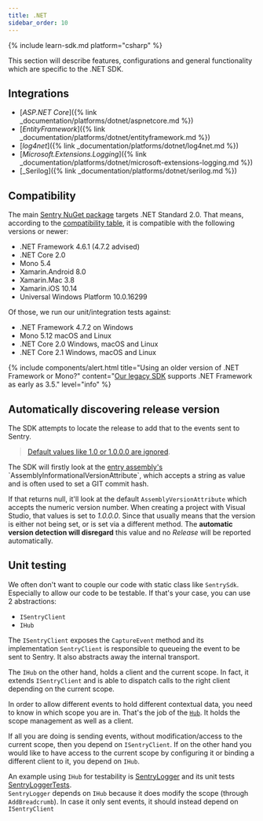 ```yaml
---
title: .NET
sidebar_order: 10
---
```


{% include learn-sdk.md platform="csharp" %}

This section will describe features, configurations and general functionality which are specific to the .NET SDK.

## Integrations

- [_ASP.NET Core_]({% link _documentation/platforms/dotnet/aspnetcore.md %})
- [_EntityFramework_]({% link _documentation/platforms/dotnet/entityframework.md %})
- [_log4net_]({% link _documentation/platforms/dotnet/log4net.md %})
- [_Microsoft.Extensions.Logging_]({% link _documentation/platforms/dotnet/microsoft-extensions-logging.md %})
- [_Serilog]({% link _documentation/platforms/dotnet/serilog.md %})

## Compatibility

The main [Sentry NuGet package](https://www.nuget.org/packages/Sentry) targets .NET Standard 2.0. That means, according to the [compatibility table](https://docs.microsoft.com/en-us/dotnet/standard/net-standard), it is compatible with the following versions or newer:

* .NET Framework 4.6.1 (4.7.2 advised)
* .NET Core 2.0
* Mono 5.4
* Xamarin.Android 8.0
* Xamarin.Mac 3.8
* Xamarin.iOS 10.14
* Universal Windows Platform 10.0.16299

Of those, we run our unit/integration tests against:

* .NET Framework 4.7.2 on Windows
* Mono 5.12 macOS and Linux
* .NET Core 2.0 Windows, macOS and Linux
* .NET Core 2.1 Windows, macOS and Linux

{% include components/alert.html
  title="Using an older version of .NET Framework or Mono?"
  content="[Our legacy SDK](https://docs.sentry.io/clients/csharp/) supports .NET Framework as early as 3.5."
  level="info"
%}

## Automatically discovering release version

The SDK attempts to locate the release to add that to the events sent to Sentry.

> [Default values like 1.0 or 1.0.0.0 are ignored](https://github.com/getsentry/sentry-dotnet/blob/dbb5a3af054d0ca6f801de37fb7db3632ca2c65a/src/Sentry/Internal/ApplicationVersionLocator.cs#L14-L21).

The SDK will firstly look at the [entry assembly's](https://msdn.microsoft.com/en-us/library/system.reflection.assembly.getentryassembly(v=vs.110).aspx) `AssemblyInformationalVersionAttribute`, which accepts a string as
value and is often used to set a GIT commit hash. 

If that returns null, it'll look at the default `AssemblyVersionAttribute` which accepts the numeric version number. When creating a project with Visual Studio, that values is set to *1.0.0.0*.
Since that usually means that the version is either not being set, or is set via a different method. The **automatic version detection will disregard** this value and no *Release* will be reported automatically.

## Unit testing

We often don't want to couple our code with static class like `SentrySdk`. Especially to allow our code to be testable.
If that's your case, you can use 2 abstractions:

* `ISentryClient`
* `IHub`

The `ISentryClient` exposes the `CaptureEvent` method and its implementation `SentryClient` is responsible to queueing the event to be sent to Sentry. It also abstracts away the internal transport.

The `IHub` on the other hand, holds a client and the current scope. In fact, it extends `ISentryClient` and is able to dispatch calls to the right client depending on the current scope.

In order to allow different events to hold different contextual data, you need to know in which scope you are in.
That's the job of the [`Hub`](https://github.com/getsentry/sentry-dotnet/blob/master/src/Sentry/Internal/Hub.cs). It holds the scope management as well as a client.

If all you are doing is sending events, without modification/access to the current scope, then you depend on `ISentryClient`. If on the other hand you would like to have access to the current scope by configuring it or binding a different client to it, you depend on `IHub`.

An example using `IHub` for testability is [SentryLogger](https://github.com/getsentry/sentry-dotnet/blob/master/src/Sentry.Extensions.Logging/SentryLogger.cs) and its unit tests [SentryLoggerTests](https://github.com/getsentry/sentry-dotnet/blob/master/test/Sentry.Extensions.Logging.Tests/SentryLoggerTests.cs).  
`SentryLogger` depends on `IHub` because it does modify the scope (through `AddBreadcrumb`). In case it only sent events, it should instead depend on `ISentryClient`
